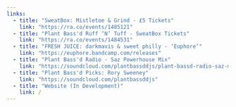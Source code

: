 ```yaml
---
links:
  - title: "SweatBox: Mistletoe & Grind - £5 Tickets"
    link: "https://ra.co/events/1485121"
  - title: "Plant Bass'd Ruff ‘N’ Tuff - SweatBox Tickets"
    link: "https://ra.co/events/1484531"
  - title: "FRESH JUICE: darkmavis & sweet philly - ‘Euphore’"
    link: "https://euphore.bandcamp.com/releases"
  - title: "Plant Bass'd Radio - Saz Powerhouse Mix"
    link: "https://soundcloud.com/plantbassddjs/plant-bassd-radio-saz-mix"
  - title: "Plant Bass'd Picks: Rory Sweeney"
    link: "https://soundcloud.com/plantbassddjs"
  - title: "Website (In Development)"
    link: /
---
```

